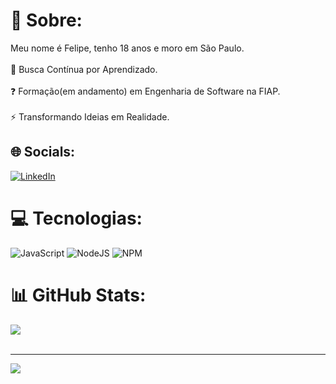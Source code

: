 # 💫 Sobre:
Meu nome é Felipe, tenho 18 anos e moro em São Paulo.  <br><br>🔭 Busca Contínua por Aprendizado.<br><br>❓ Formação(em andamento) em Engenharia de Software na FIAP.<br><br>⚡ Transformando Ideias em Realidade.


## 🌐 Socials:
[![LinkedIn](https://img.shields.io/badge/LinkedIn-%230077B5.svg?logo=linkedin&logoColor=white)](https://linkedin.com/in/https://linkedin.com/in/felipe-catto-a07ab52ba) 

# 💻 Tecnologias:
![JavaScript](https://img.shields.io/badge/javascript-%23323330.svg?style=for-the-badge&logo=javascript&logoColor=%23F7DF1E) ![NodeJS](https://img.shields.io/badge/node.js-6DA55F?style=for-the-badge&logo=node.js&logoColor=white) ![NPM](https://img.shields.io/badge/NPM-%23CB3837.svg?style=for-the-badge&logo=npm&logoColor=white)

# 📊 GitHub Stats:
![](https://github-readme-stats.vercel.app/api?username=FelipeCattoSilva&theme=github_dark_dimmed&hide_border=false&include_all_commits=true&count_private=false)<br/>
[](https://github-readme-streak-stats.herokuapp.com/?user=FelipeCattoSilva&theme=github_dark_dimmed&hide_border=false)<br/>
[](https://github-readme-stats.vercel.app/api/top-langs/?username=FelipeCattoSilva&theme=github_dark_dimmed&hide_border=false&include_all_commits=true&count_private=false&layout=compact)

---
[![](https://visitcount.itsvg.in/api?id=FelipeCattoSilva&icon=0&color=0)](https://visitcount.itsvg.in)
